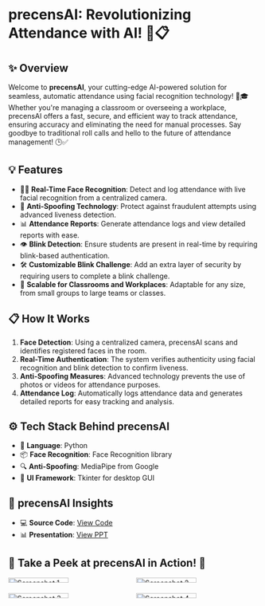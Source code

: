 # precensAI: Revolutionizing Attendance with AI! 🤖📋

## ✨ Overview
Welcome to **precensAI**, your cutting-edge AI-powered solution for seamless, automatic attendance using facial recognition technology! 🚀🎓 Whether you're managing a classroom or overseeing a workplace, precensAI offers a fast, secure, and efficient way to track attendance, ensuring accuracy and eliminating the need for manual processes. Say goodbye to traditional roll calls and hello to the future of attendance management! 🕒✅

## 💡 Features
- 🧑‍💻 **Real-Time Face Recognition**: Detect and log attendance with live facial recognition from a centralized camera.
- 🔐 **Anti-Spoofing Technology**: Protect against fraudulent attempts using advanced liveness detection.
- 📊 **Attendance Reports**: Generate attendance logs and view detailed reports with ease.
- 👁️ **Blink Detection**: Ensure students are present in real-time by requiring blink-based authentication.
- 🛠️ **Customizable Blink Challenge**: Add an extra layer of security by requiring users to complete a blink challenge.
- 💼 **Scalable for Classrooms and Workplaces**: Adaptable for any size, from small groups to large teams or classes.

## 📋 How It Works
1. **Face Detection**: Using a centralized camera, precensAI scans and identifies registered faces in the room.
2. **Real-Time Authentication**: The system verifies authenticity using facial recognition and blink detection to confirm liveness.
3. **Anti-Spoofing Measures**: Advanced technology prevents the use of photos or videos for attendance purposes.
4. **Attendance Log**: Automatically logs attendance data and generates detailed reports for easy tracking and analysis.

## ⚙️ Tech Stack Behind precensAI
- 🔧 **Language**: Python
- 📦 **Face Recognition**: Face Recognition library
- 🔍 **Anti-Spoofing**: MediaPipe from Google
- 🎨 **UI Framework**: Tkinter for desktop GUI

## 🚀 precensAI Insights
- 💻 **Source Code**: [View Code](https://github.com/LouisFernando1204/precensAI)
- 📊 **Presentation**: [View PPT](https://drive.google.com/file/d/1A3uw0_xFyUVWerzfD22JUXZK_Bz6_B-f/view?usp=sharing)

## 🌟 Take a Peek at precensAI in Action! 📸
<div style="display: grid; grid-template-columns: repeat(2, 1fr); gap: 10px;">
    <img src="https://drive.google.com/uc?id=1YvcH4eAPgqWCXQ8K_STBmT6mnVOChMVg" alt="Screenshot 1" style="width: 70%;"/>
    <img src="https://drive.google.com/uc?id=1lq8-oxm-VWPwPxY7T-i67GKQhcoaYHXw" alt="Screenshot 2" style="width: 70%;"/>
    <img src="https://drive.google.com/uc?id=1qqSr3zyK-98oU7FMmdAveJV2eBWl6iZN" alt="Screenshot 3" style="width: 70%;"/>
    <img src="https://drive.google.com/uc?id=1wtQBIwoL7wD67aLFBf-mHssILBA7K0nn" alt="Screenshot 4" style="width: 70%;"/>
</div>
